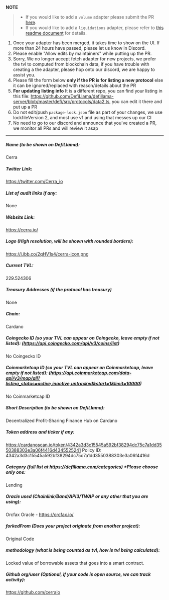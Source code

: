 **NOTE**

> - If you would like to add a `volume` adapter please submit the PR [here](https://github.com/DefiLlama/adapters).
> - If you would like to add a `liquidations` adapter, please refer to [this readme document](https://github.com/DefiLlama/DefiLlama-Adapters/tree/main/liquidations) for details.

1. Once your adapter has been merged, it takes time to show on the UI. If more than 24 hours have passed, please let us know in Discord.
2. Please enable "Allow edits by maintainers" while putting up the PR.
3. Sorry, We no longer accept fetch adapter for new projects, we prefer the tvl to computed from blockchain data, if you have trouble with creating a the adapter, please hop onto our discord, we are happy to assist you.
4. Please fill the form below  **only if the PR is for listing a new protocol** else it can be ignored/replaced with reason/details about the PR
5. **For updating listing info** It is a different repo, you can find your listing in this file: https://github.com/DefiLlama/defillama-server/blob/master/defi/src/protocols/data2.ts, you can  edit it there and put up a PR
6. Do not edit/push `package-lock.json` file as part of your changes, we use lockfileVersion 2, and most use v1 and using that messes up our CI
7. No need to go to our discord and announce that you've created a PR, we monitor all PRs and will review it asap

---
##### Name (to be shown on DefiLlama):
Cerra

##### Twitter Link:
https://twitter.com/Cerra_io

##### List of audit links if any:
None

##### Website Link:
https://cerra.io/

##### Logo (High resolution, will be shown with rounded borders):
https://i.ibb.co/2qHV1s4/cerra-icon.png

##### Current TVL:
229.524306

##### Treasury Addresses (if the protocol has treasury)
None

##### Chain:
Cardano

##### Coingecko ID (so your TVL can appear on Coingecko, leave empty if not listed): (https://api.coingecko.com/api/v3/coins/list)
No Coingecko ID


##### Coinmarketcap ID (so your TVL can appear on Coinmarketcap, leave empty if not listed): (https://api.coinmarketcap.com/data-api/v3/map/all?listing_status=active,inactive,untracked&start=1&limit=10000)
No Coinmarketcap ID

##### Short Description (to be shown on DefiLlama):
Decentralized Profit-Sharing Finance Hub on Cardano

##### Token address and ticker if any:
https://cardanoscan.io/token/4342a3d3c15545a592bf38294dc75c7a1dd3550388303e3a06f4416d4345525241
Policy ID: 4342a3d3c15545a592bf38294dc75c7a1dd3550388303e3a06f4416d

##### Category (full list at https://defillama.com/categories) *Please choose only one:
Lending

##### Oracle used (Chainlink/Band/API3/TWAP or any other that you are using):
Orcfax Oracle - https://orcfax.io/ 

##### forkedFrom (Does your project originate from another project):
Original Code

##### methodology (what is being counted as tvl, how is tvl being calculated):
Locked value of borrowable assets that goes into a smart contract.


##### Github org/user (Optional, if your code is open source, we can track activity):
https://github.com/cerraio
